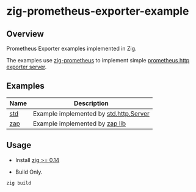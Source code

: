 # zig-prometheus-exporter-example

## Overview
Prometheus Exporter examples implemented in Zig.

The examples use [zig-prometheus](https://github.com/vrischmann/zig-prometheus)
to implement simple [prometheus http exporter server](https://prometheus.io/docs/instrumenting/writing_exporters/).

## Examples

| Name                    | Description |
|-------------------------|-------------|
| [std](src/std_main.zig) | Example implemented by [std.http.Server](https://ziglang.org/documentation/master/std/#std.http.Server) |
| [zap](src/zap_main.zig) | Example implemented by [zap lib](https://github.com/zap-zig/zap) |

## Usage
 * Install [zig >= 0.14](https://ziglang.org/download/)

 * Build Only.
```sh
zig build
```
